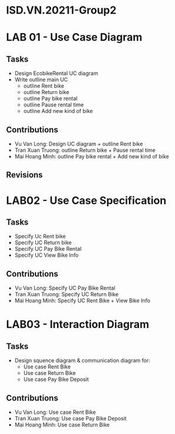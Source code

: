 # ISD.VN.20211-Group2
# LAB 01 - Use Case Diagram
## Tasks
- Design EcobikeRental UC diagram
- Write outline main UC
  - outline Rent bike
  - outline Return bike
  - outline Pay bike rental
  - outline Pause rental time
  - outline Add new kind of bike
## Contributions
- Vu Van Long: Design UC diagram + outline Rent bike
- Tran Xuan Truong: outline Return bike + Pause rental time
- Mai Hoang Minh: outline Pay bike rental + Add new kind of bike
## Revisions
# LAB02 - Use Case Specification
## Tasks
- Specify Uc Rent bike
- Specify UC Return bike
- Specify UC Pay Bike Rental
- Specify UC View Bike Info
## Contributions
- Vu Van Long: Specify UC Pay Bike Rental
- Tran Xuan Truong: Specify UC Return Bike
- Mai Hoang Minh: Specify UC Rent Bike + View Bike Info
# LAB03 - Interaction Diagram
## Tasks
- Design squence diagram & communication diagram for:
  - Use case Rent Bike
  - Use case Return Bike
  - Use case Pay Bike Deposit
## Contributions
- Vu Van Long: Use case Rent Bike
- Tran Xuan Truong: Use case Pay Bike Deposit
- Mai Hoang Minh: Use case Return Bike
